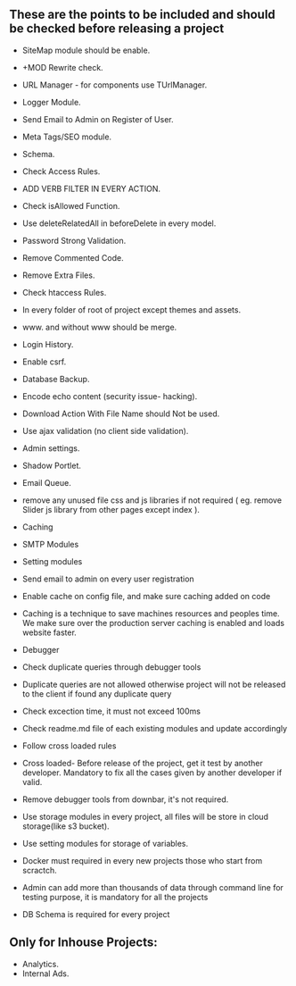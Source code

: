 These are the points to be included and should be checked before releasing a project
-------------------------------------------------------------------------------------

- SiteMap module should be enable.
- +MOD Rewrite check.
- URL Manager - for components use TUrlManager.
- Logger Module.
- Send Email to Admin on Register of User.
- Meta Tags/SEO module.
- Schema.
- Check Access Rules.
- ADD VERB FILTER IN EVERY ACTION.
- Check isAllowed Function.
- Use deleteRelatedAll in beforeDelete in every model.
- Password Strong Validation.
- Remove Commented Code.
- Remove Extra Files.
- Check htaccess Rules.
- In every folder of root of project except themes and assets.
- www. and without www should be merge.
- Login History.
- Enable csrf.
- Database Backup.
- Encode echo content (security issue-  hacking).
- Download Action With File Name should Not be used.
- Use ajax validation (no client side validation).
- Admin settings.
- Shadow Portlet.
- Email Queue.
- remove any unused file css and js libraries if not required ( eg. remove Slider js library from other pages except index ).
- Caching

- SMTP Modules
- Setting modules
- Send email to admin on every user registration
- Enable cache on config file, and make sure caching added on code
- Caching is a technique to save machines resources and peoples time. We make sure over the production server caching is enabled and loads website faster.
- Debugger
- Check duplicate queries through debugger tools
- Duplicate queries are not allowed otherwise project will not be released to the client if found any duplicate query
- Check excection time, it must not exceed 100ms
- Check readme.md file of each existing modules and update accordingly
- Follow cross loaded rules
- Cross loaded- Before release of the project, get it test by another developer. Mandatory to fix all the cases given by another developer if valid.
- Remove debugger tools from downbar, it's not required.
- Use storage modules in every project, all files will be store in cloud storage(like s3 bucket).
- Use setting modules for storage of variables.
- Docker must required in every new projects those who start from scractch.
- Admin can add more than thousands of data through command line for testing purpose, it is mandatory for all the projects
- DB Schema is required for every project


Only for Inhouse Projects:
------------

- Analytics.
- Internal Ads.

